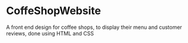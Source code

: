 # CoffeShopWebsite
A front end design for coffee shops, to display their menu and customer reviews, done using HTML and CSS
